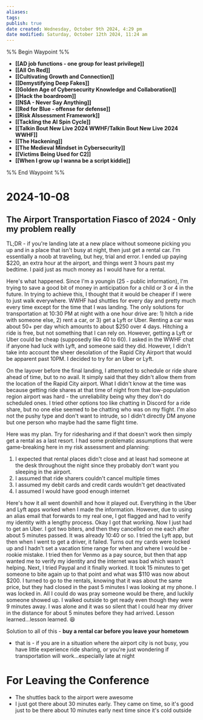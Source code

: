 ```yaml
---
aliases: 
tags: 
publish: true
date created: Wednesday, October 9th 2024, 4:29 pm
date modified: Saturday, October 12th 2024, 11:24 am
---
```


%% Begin Waypoint %%
- **[[AD job functions - one group for least privilege]]**
- **[[All On Red]]**
- **[[Cultivating Growth and Connection]]**
- **[[Demystifying Deep Fakes]]**
- **[[Golden Age of Cybersecurity Knowledge and Collaboration]]**
- **[[Hack the boardroom]]**
- **[[NSA - Never Say Anything]]**
- **[[Red for Blue - offense for defense]]**
- **[[Risk AIssessment Framework]]**
- **[[Tackling the AI Spin Cycle]]**
- **[[Talkin Bout New Live 2024 WWHF/Talkin Bout New Live 2024 WWHF]]**
- **[[The Hackening]]**
- **[[The Medieval Mindset in Cybersecurity]]**
- **[[Victims Being Used for C2]]**
- **[[When I grow up I wanna be a script kiddie]]**

%% End Waypoint %%

# 2024-10-08

## The Airport Transportation Fiasco of 2024 - Only my problem really

TL;DR - if you're landing late at a new place without someone picking you up and in a place that isn't busy at night, then just get a rental car.  I'm essentially a noob at traveling, but hey, trial and error.  I ended up paying \$220, an extra hour at the airport, and things went 3 hours past my bedtime.  I paid just as much money as I would have for a rental.   

Here's what happened.  Since I'm a youngin (25 - public information), I'm trying to save a good bit of money in anticipation for a child or 3 or 4 in the future.  In trying to achieve this, I thought that it would be cheaper if I were to just walk everywhere.  WWHF had shuttles for every day and pretty much every time except for the time that I was landing.  The only solutions for transportation at 10:30 PM at night with a one hour drive are: 1) hitch a ride with someone else, 2) rent a car, or 3) get a Lyft or Uber.  Renting a car was about 50+ per day which amounts to about $250 over 4 days.  Hitching a ride is free, but not something that I can rely on.  However, getting a Lyft or Uber could be cheap (supposedly like 40 to 60).  I asked in the WWHF chat if anyone had luck with Lyft, and someone said they did.  However, I didn't take into account the sheer desolation of the Rapid City Airport that would be apparent past 10PM.  I decided to try for an Uber or Lyft.

On the layover before the final landing, I attempted to schedule or ride share ahead of time, but to no avail.  It simply said that they didn't allow them from the location of the Rapid City airport.  What I didn't know at the time was because getting ride shares at that time of night from that low-population region airport was hard - the unreliability being why they don't do scheduled ones.  I tried other options too like chatting in Discord for a ride share, but no one else seemed to be chatting who was on my flight.  I'm also not the pushy type and don't want to intrude, so I didn't directly DM anyone but one person who maybe had the same flight time.  

Here was my plan.  Try for ridesharing and if that doesn't work then simply get a rental as a last resort.  I had some problematic assumptions that were game-breaking here in my risk assessment and planning:
1) I expected that rental places didn't close and at least had someone at the desk throughout the night since they probably don't want you sleeping in the airport.  
2) I assumed that ride sharers couldn't cancel multiple times
3) I assumed my debit cards and credit cards wouldn't get deactivated
4) I assumed I would have good enough internet

Here's how it all went downhill and how it played out.  Everything in the Uber and Lyft apps worked when I made the information.  However, due to using an alias email that forwards to my real one, I got flagged and had to verify my identity with a lengthy process.  Okay I got that working.  Now I just had to get an Uber.  I got two biters, and then they cancelled on me each after about 5 minutes passed.  It was already 10:40 or so.  I tried the Lyft app, but then when I went to get a driver, it failed.  Turns out my cards were locked up and I hadn't set a vacation time range for when and where I would be - rookie mistake.  I tried then for Venmo as a pay source, but then that app wanted me to verify my identity and the internet was bad which wasn't helping.  Next, I tried Paypal and it finally worked.  It took 15 minutes to get someone to bite again up to that point and what was \$110 was now about \$200.  I turned to go to the rentals, knowing that it was about the same price, but they had closed in the past 5 minutes I was looking at my phone.  I was locked in.  All I could do was pray someone would be there, and luckily someone showed up.  I walked outside to get ready even though they were 9 minutes away.  I was alone and it was so silent that I could hear my driver in the distance for about 5 minutes before they had arrived.  Lesson learned...lesson learned. 😆

Solution to all of this - **buy a rental car before you leave your hometown**
- that is - if you are in a situation where the airport city is not busy, you have little experience ride sharing, or you're just wondering if transportation will work...especially late at night

# For Leaving the Conference

- The shuttles back to the airport were awesome
- I just got there about 30 minutes early.  They came on time, so it's good just to be there about 10 minutes early next time since it's cold outside